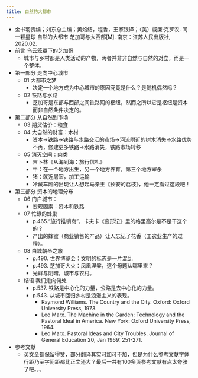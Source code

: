 ```yaml
---
title: 自然的大都市
---
```


- 金书羽责编；刘东总主编；黄焰结，程香，王家银译；（美）威廉·克罗农. 同一颗星球 自然的大都市 芝加哥与大西部[M]. 南京：江苏人民出版社, 2020.02.
- 前言 乌云笼罩下的芝加哥
    - 城市与乡村都是人类活动的产物，两者并非非自然与自然的对立，而是一个整体。
- 第一部分 走向中心城市
    - 01 大都市之梦
        - 决定一个地方成为中心城市的原因究竟是什么？是随机偶然吗？
    - 02 铁路与水路
        - 芝加哥是东部与西部之间铁路网的枢纽，然而之所以它是枢纽是资本而非自然条件决定的。
- 第二部分 从自然到市场
    - 03 期货估价：粮食
    - 04 大自然的财富：木材
        - 资本->铁路->铁路与水路交汇的市场->河流附近的树木消失->水路优势不再，修建更多铁路->水路消失，铁路市场转移
    - 05 消灭空间：肉类
        - 吉卜林《从海到海：旅行信札》
        - 牛：在一个地方出生，另一个地方养育，第三个地方宰杀
        - 猪：就近屠宰，加工运输
        - 冷藏车厢的出现让人想起马亲王《长安的荔枝》，他一定看过这段吧！
- 第三部分 资本的地理分布
    - 06 门户城市：
        - 宏观因素：资本和铁路
    - 07 忙碌的蜂巢
        - p.465.“旅行推销商”，卡夫卡《变形记》里的格里高尔是不是干这个的？
        - 产出的蜂蜜（商业销售的产品）让人忘记了花香（工农业生产的过程）。
    - 08 白城朝圣之旅
        - p.490. 世界博览会：文明的标志是一片混乱
        - p.493. 芝加哥大火：凤凰涅槃，这个母题从哪里来？
        - 光鲜与阴暗，城市与农村。
    - 结语 我们走向何处
        - p.537. 铁路是中心化的力量，公路是去中心化的力量。
        - p.543. 从城市回归乡村是浪漫主义的表现。
            - Raymond Williams. The Country and the City. Oxford: Oxford University Press, 1973.
            - Leo Marx. The Machine in the Garden: Technology and the Pastoral Ideal in America. New York: Oxford University Press, 1964.
            - Leo Marx. Pastoral Ideas and City Troubles. Journal of General Education 20, Jan 1969: 251-271.
- 参考文献
    - 英文全都保留得赞，部分翻译其实可加可不加，但是为什么参考文献字体行距乃至字间距都比正文还大？最后一共有100多页参考文献有点太夸张了吧。。。